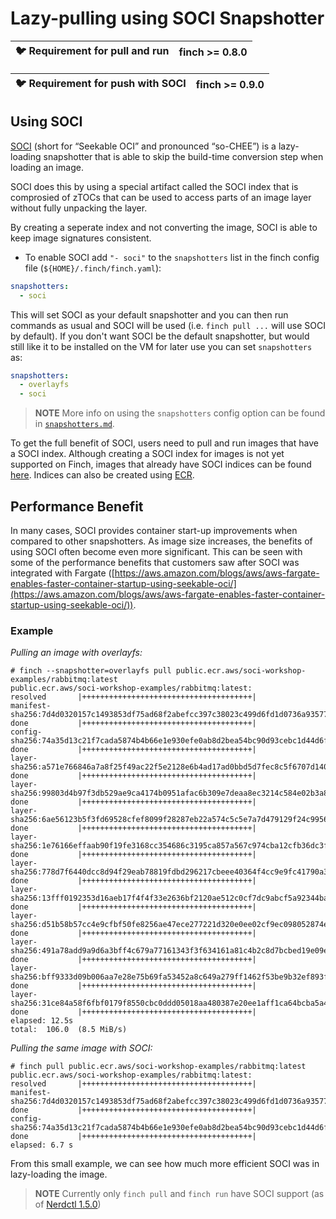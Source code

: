 # Lazy-pulling using SOCI Snapshotter

| :bird: Requirement for pull and run | finch >= 0.8.0 |
|-----------------------------------|----------------|

| :bird: Requirement for push with SOCI | finch >= 0.9.0 |
|---------------------------------------|----------------|

## Using SOCI

[SOCI](https://github.com/awslabs/soci-snapshotter/tree/main) (short for “Seekable OCI” and pronounced “so-CHEE”) is a lazy-loading snapshotter that is able to skip the build-time conversion step when loading an image.

SOCI does this by using a special artifact called the SOCI index that is comprosied of zTOCs that can be used to access parts of an image layer without fully unpacking the layer.

By creating a seperate index and not converting the image, SOCI is able to keep image signatures consistent.

- To enable SOCI add `"- soci"` to the `snapshotters` list in the finch config file (`${HOME}/.finch/finch.yaml`):

```yaml
snapshotters: 
  - soci
```

This will set SOCI as your default snapshotter and you can then run commands as usual and SOCI will be used (i.e. `finch pull ...` will use SOCI by default).
If you don't want SOCI be the default snapshotter, but would still like it to be installed on the VM for later use you can set `snapshotters` as:

```yaml
snapshotters:
  - overlayfs
  - soci
```

> **NOTE**
> More info on using the `snapshotters` config option can be found in [`snapshotters.md`](https://github.com/runfinch/finch/blob/main/docs/snapshotters.md).

To get the full benefit of SOCI, users need to pull and run images that have a SOCI index. Although creating a SOCI index for images is not yet supported on Finch,
images that already have SOCI indices can be found [here](https://gallery.ecr.aws/soci-workshop-examples?page=1).
Indices can also be created using [ECR](https://aws-ia.github.io/cfn-ecr-aws-soci-index-builder/).

## Performance Benefit

In many cases, SOCI provides container start-up improvements when compared to other snapshotters.
As image size increases, the benefits of using SOCI often become even more significant.
This can be seen with some of the performance benefits that customers saw after SOCI was integrated with Fargate
([https://aws.amazon.com/blogs/aws/aws-fargate-enables-faster-container-startup-using-seekable-oci/](https://aws.amazon.com/blogs/aws/aws-fargate-enables-faster-container-startup-using-seekable-oci/)).

### Example

*Pulling an image with overlayfs:*

```console
# finch --snapshotter=overlayfs pull public.ecr.aws/soci-workshop-examples/rabbitmq:latest
public.ecr.aws/soci-workshop-examples/rabbitmq:latest:                            resolved       |++++++++++++++++++++++++++++++++++++++|
manifest-sha256:7d4d0320157c1493853df75ad68f2abefcc397c38023c499d6fd1d0736a93577: done           |++++++++++++++++++++++++++++++++++++++|
config-sha256:74a35d13c21f7cada5874b4b66e1e930efe0ab8d2bea54bc90d93cebc1d44d6f:   done           |++++++++++++++++++++++++++++++++++++++|
layer-sha256:a571e766846a7a8f25f49ac22f5e2128e6b4ad17ad0bbd5d7fec8c5f6707d140:    done           |++++++++++++++++++++++++++++++++++++++|
layer-sha256:99803d4b97f3db529ae9ca4174b0951afac6b309e7deaa8ec3214c584e02b3a8:    done           |++++++++++++++++++++++++++++++++++++++|
layer-sha256:6ae56123b5f3fd69528cfef8099f28287eb22a574c5c5e7a7d479129f24c9956:    done           |++++++++++++++++++++++++++++++++++++++|
layer-sha256:1e76166effaab90f19fe3168cc354686c3195ca857a567c974cba12cfb36dc3f:    done           |++++++++++++++++++++++++++++++++++++++|
layer-sha256:778d7f6440dcc8d94f29eab78819fdbd296217cbeee40364f4cc9e9fc41790a3:    done           |++++++++++++++++++++++++++++++++++++++|
layer-sha256:13fff0192353d16aeb17f4f4f33e2636bf2120ae512c0cf7dc9abcf5a92344ba:    done           |++++++++++++++++++++++++++++++++++++++|
layer-sha256:d51b58b57cc4e9cfbf50fe8256ae47ece277221d320e0ee02cf9ec098052874e:    done           |++++++++++++++++++++++++++++++++++++++|
layer-sha256:491a78add9a9d6a3bff4c679a77161343f3f634161a81c4b2c8d7bcbed19e09e:    done           |++++++++++++++++++++++++++++++++++++++|
layer-sha256:bff9333d09b006aa7e28e75b69fa53452a8c649a279ff1462f53be9b32ef893f:    done           |++++++++++++++++++++++++++++++++++++++|
layer-sha256:31ce84a58f6fbf0179f8550cbc0ddd05018aa480387e20ee1aff1ca64bcba5a4:    done           |++++++++++++++++++++++++++++++++++++++|
elapsed: 12.5s                                                                    total:  106.0  (8.5 MiB/s)
```

*Pulling the same image with SOCI:*

```console
# finch pull public.ecr.aws/soci-workshop-examples/rabbitmq:latest
public.ecr.aws/soci-workshop-examples/rabbitmq:latest:                            resolved       |++++++++++++++++++++++++++++++++++++++|
manifest-sha256:7d4d0320157c1493853df75ad68f2abefcc397c38023c499d6fd1d0736a93577: done           |++++++++++++++++++++++++++++++++++++++|
config-sha256:74a35d13c21f7cada5874b4b66e1e930efe0ab8d2bea54bc90d93cebc1d44d6f:   done           |++++++++++++++++++++++++++++++++++++++|
elapsed: 6.7 s
```

From this small example, we can see how much more efficient SOCI was in lazy-loading the image.

> **NOTE**
> Currently only `finch pull` and `finch run` have SOCI support (as of [Nerdctl 1.5.0](https://github.com/containerd/nerdctl/releases/tag/v1.5.0))
